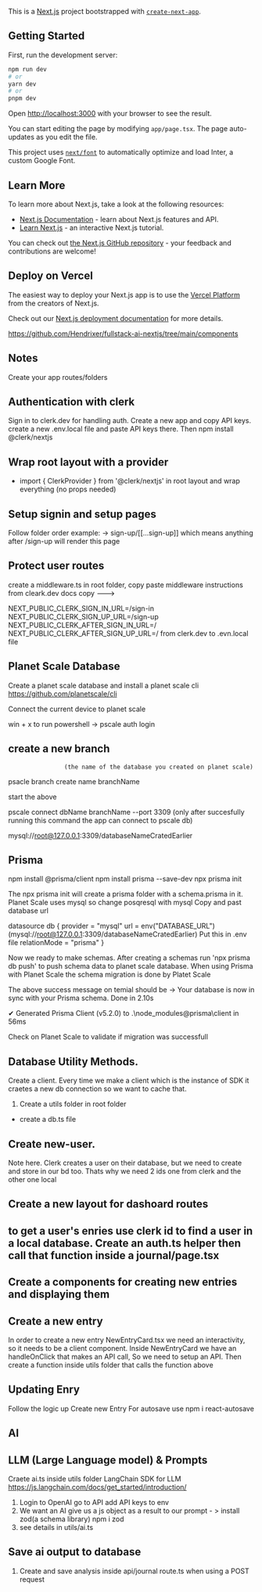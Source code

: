 This is a [Next.js](https://nextjs.org/) project bootstrapped with [`create-next-app`](https://github.com/vercel/next.js/tree/canary/packages/create-next-app).

## Getting Started

First, run the development server:

```bash
npm run dev
# or
yarn dev
# or
pnpm dev
```

Open [http://localhost:3000](http://localhost:3000) with your browser to see the result.

You can start editing the page by modifying `app/page.tsx`. The page auto-updates as you edit the file.

This project uses [`next/font`](https://nextjs.org/docs/basic-features/font-optimization) to automatically optimize and load Inter, a custom Google Font.

## Learn More

To learn more about Next.js, take a look at the following resources:

- [Next.js Documentation](https://nextjs.org/docs) - learn about Next.js features and API.
- [Learn Next.js](https://nextjs.org/learn) - an interactive Next.js tutorial.

You can check out [the Next.js GitHub repository](https://github.com/vercel/next.js/) - your feedback and contributions are welcome!

## Deploy on Vercel

The easiest way to deploy your Next.js app is to use the [Vercel Platform](https://vercel.com/new?utm_medium=default-template&filter=next.js&utm_source=create-next-app&utm_campaign=create-next-app-readme) from the creators of Next.js.

Check out our [Next.js deployment documentation](https://nextjs.org/docs/deployment) for more details.











https://github.com/Hendrixer/fullstack-ai-nextjs/tree/main/components
## Notes
Create your app routes/folders

## Authentication with clerk
Sign in to clerk.dev for handling auth. Create a new app and copy API keys.
create a new .env.local file and paste API keys there. 
Then npm install @clerk/nextjs

## Wrap root layout with a provider
 -  import { ClerkProvider } from '@clerk/nextjs'
in root layout and wrap everything (no props needed)

## Setup signin and setup pages 
Follow folder order example: -> sign-up/[[...sign-up]] which means anything after /sign-up will render this page



## Protect user routes

create a middleware.ts in root folder, copy paste middleware instructions from cleark.dev docs copy --->


NEXT_PUBLIC_CLERK_SIGN_IN_URL=/sign-in
NEXT_PUBLIC_CLERK_SIGN_UP_URL=/sign-up
NEXT_PUBLIC_CLERK_AFTER_SIGN_IN_URL=/
NEXT_PUBLIC_CLERK_AFTER_SIGN_UP_URL=/
from clerk.dev to .evn.local file


## Planet Scale Database
Create a planet scale database and install a planet scale cli https://github.com/planetscale/cli

Connect the current device to planet scale 

win + x to run powershell -> pscale auth login

## create a new branch 
                    (the name of the database you created on planet scale)
psacle branch create name branchName

start the above

pscale connect dbName branchName --port 3309  (only after succesfully running this command the app can connect to pscale db)

mysql://root@127.0.0.1:3309/databaseNameCratedEarlier


## Prisma

npm install @prisma/client
npm install prisma --save-dev
npx prisma init

The npx prisma init will create a prisma folder with a schema.prisma in it. Planet Scale uses mysql so change posqresql with mysql
Copy and past database url 

datasource db {
  provider = "mysql"
  url      = env("DATABASE_URL")  (mysql://root@127.0.0.1:3309/databaseNameCratedEarlier) Put this in .env file
  relationMode = "prisma"
}

Now we ready to make schemas. After creating a schemas run 'npx prisma db push' to push schema data to planet scale database.
When using Prisma with Planet Scale the schema migration is done by Platet Scale

The above success message on temial should be ->
Your database is now in sync with your Prisma schema. Done in 2.10s

✔ Generated Prisma Client (v5.2.0) to .\node_modules\@prisma\client in 56ms

Check on Planet Scale to validate if migration was successfull


## Database Utility Methods. 
Create a client. Every time we make a client which is the instance of SDK it craetes a new db connection so we want to cache that.

1. Create a utils folder in root folder
 - create a db.ts file 

## Create new-user.
Note here. Clerk creates a user on their database, but we need to create and store in our bd too.
Thats why we need 2 ids one from clerk and the other one local

## Create a new layout for dashoard routes

## to get a user's enries use clerk id to find a user in a local database. Create an auth.ts helper then call that function inside a journal/page.tsx

## Create a components for creating new entries and displaying them

## Create a new entry

In order to create a new entry NewEntryCard.tsx we need an interactivity, so it needs to be a client component.
Inside NewEntryCard we have an handleOnClick that makes an API call, So we need to setup an API. 
Then create a function inside utils folder that calls the function above


## Updating Enry

Follow the logic up Create new Entry
For autosave use npm i react-autosave


## AI ##
## LLM (Large Language model) & Prompts

Craete ai.ts inside utils folder
LangChain SDK for LLM https://js.langchain.com/docs/get_started/introduction/

1. Login to OpenAI go to API add API keys to env
2. We want an AI give us a js object as a result to our prompt - > install zod(a schema library) npm i zod
3. see details in utils/ai.ts

## Save ai output to database
1. Create and save analysis inside api/journal route.ts when using a POST request
